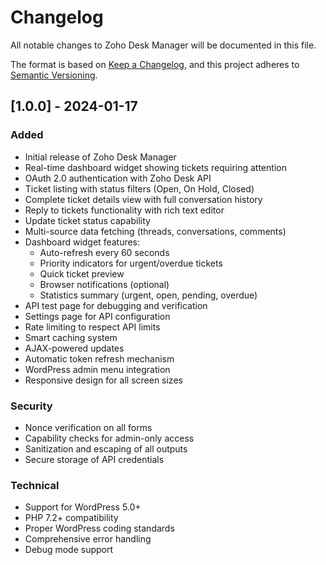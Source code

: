 # Changelog

All notable changes to Zoho Desk Manager will be documented in this file.

The format is based on [Keep a Changelog](https://keepachangelog.com/en/1.0.0/),
and this project adheres to [Semantic Versioning](https://semver.org/spec/v2.0.0.html).

## [1.0.0] - 2024-01-17

### Added
- Initial release of Zoho Desk Manager
- Real-time dashboard widget showing tickets requiring attention
- OAuth 2.0 authentication with Zoho Desk API
- Ticket listing with status filters (Open, On Hold, Closed)
- Complete ticket details view with full conversation history
- Reply to tickets functionality with rich text editor
- Update ticket status capability
- Multi-source data fetching (threads, conversations, comments)
- Dashboard widget features:
  - Auto-refresh every 60 seconds
  - Priority indicators for urgent/overdue tickets
  - Quick ticket preview
  - Browser notifications (optional)
  - Statistics summary (urgent, open, pending, overdue)
- API test page for debugging and verification
- Settings page for API configuration
- Rate limiting to respect API limits
- Smart caching system
- AJAX-powered updates
- Automatic token refresh mechanism
- WordPress admin menu integration
- Responsive design for all screen sizes

### Security
- Nonce verification on all forms
- Capability checks for admin-only access
- Sanitization and escaping of all outputs
- Secure storage of API credentials

### Technical
- Support for WordPress 5.0+
- PHP 7.2+ compatibility
- Proper WordPress coding standards
- Comprehensive error handling
- Debug mode support